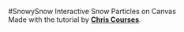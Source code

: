 #SnowySnow
Interactive Snow Particles on Canvas
<br />
Made with the tutorial by **<a href="https://www.youtube.com/channel/UC9Yp2yz6-pwhQuPlIDV_mjA" target="_blank">Chris Courses</a>**.
